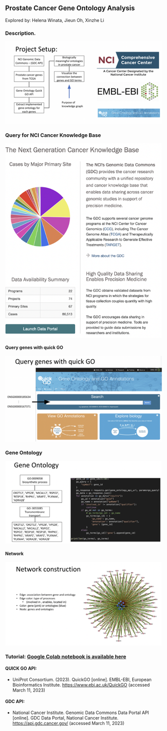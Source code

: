 

## Prostate Cancer Gene Ontology Analysis

Explored by: Helena Winata, Jieun Oh, Xinzhe Li 


### Description. 

![img](img/setup.png)


### Query for NCI Cancer Knowledge Base

![img](img/cancer-kg.png)


#### Query genes with quick GO

![img](img/go.png)


### Gene Ontology

![img](img/ontology.png)


#### Network

![img](img/network.png)


### Tutorial: [Google Colab notebook is available here](https://drive.google.com/file/d/1FdpD-Brvqk6bznDO30Vp-Hor06n7i1Ef/view?usp=sharing)



#### QUICK GO API:

- UniProt Consortium. (2023). QuickGO [online]. EMBL-EBI, European Bioinformatics Institute. https://www.ebi.ac.uk/QuickGO (accessed March 11, 2023)


#### GDC API:

- National Cancer Institute. Genomic Data Commons Data Portal API [online]. GDC Data Portal, National Cancer Institute. https://api.gdc.cancer.gov/ (accessed March 11, 2023)
